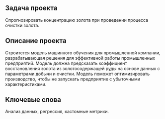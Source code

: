 ## Задача проекта
Спрогнозировать концентрацию золота при проведении процесса очистки золота.
## Описание проекта
Строитстся модель машинного обучения для промышленной компании, разрабатывающая решения для эффективной работы промышленных предприятий. Модель должна предсказать коэффициент восстановления золота из золотосодержащей руды на основе данных с параметрами добычи и очистки. Модель поможет оптимизировать производство, чтобы не запускать предприятие с убыточными характеристиками.
## Ключевые слова
Анализ данных, регрессия, кастомные метрики.
